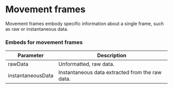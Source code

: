 # Movement frames

Movement frames embody specific information about a single frame, such as raw or instantaneous data.

### Embeds for movement frames

Parameter | Description
--------- | -------
rawData | Unformatted, raw data.
instantaneousData | Instantaneous data extracted from the raw data.
